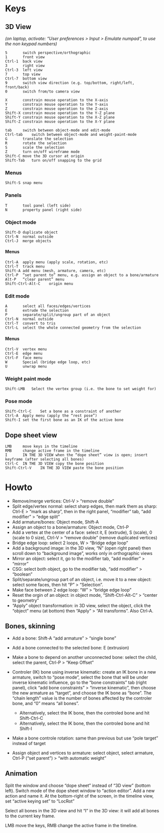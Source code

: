 
# Keys

## 3D View

*(on laptop, activate: “User preferences > Input > Emulate numpad”, to use the non keypad numbers)*

	5		switch perspective/orthographic
	1		front view
	Ctrl-1	back view
	3		right view
	Ctrl-3	left view
	7		top view
	Ctrl-7	bottom view
	9		switch view direction (e.g. top/bottom, right/left, front/back)
	0		switch from/to camera view
	
	X		constrain mouse operation to the X-axis
	Y		constrain mouse operation to the Y-axis
	Z		constrain mouse operation to the Z-axis
	Shift-X	constrain mouse operation to the Y-Z plane
	Shift-Y	constrain mouse operation to the X-Z plane
	Shift-Z	constrain mouse operation to the X-Y plane
	
	tab		switch between object-mode and edit-mode
	Ctrl-tab	switch between object-mode and weight-paint-mode
	G		translate the selection
	R		rotate the selection
	S		scale the selection
	Z		turn on/off wireframe mode
	Shift-C	move the 3D cursor at origin
	Shift-Tab	turn on/off snapping to the grid
	
	

### Menus

	Shift-S	snap menu



### Panels

	T		tool panel (left side)
	N		property panel (right side)



### Object mode

	Shift-D	duplicate object
	Ctrl-N	normal outside
	Ctrl-J	merge objects

#### Menus

	Ctrl-A	apply menu (apply scale, rotation, etc)
	Ctrl-T	track menu
	Shift-A	add menu (mesh, armature, camera, etc)
	Ctrl-P	“set parent to” menu, e.g. assign an object to a bone/armature
	Alt-P	“clear parent” menu
	Shift-Ctrl-Alt-C	origin menu



### Edit mode

	A		select all faces/edges/vertices
	E		extrude the selection
	P		separate/split/ungroup part of an object
	Ctrl-N	normal outside
	Ctrl-T	convert to tris
	Ctrl-L	select the whole connected geometry from the selection

#### Menus

	Ctrl-V	vertex menu
	Ctrl-E	edge menu
	Ctrl-F	face menu
	W		Special (bridge edge loop, etc)
	U		unwrap menu



### Weight paint mode

	Shift-LMB	Select the vertex group (i.e. the bone to set weight for)



### Pose mode

	Shift-Ctrl-C	Set a bone as a constraint of another
	Ctrl-A	Apply menu (apply the “rest pose”)
	Shift-I	set the first bone as an IK	of the active bone



## Dope sheet view

	LMB		move keys in the timeline
	RMB		change active frame in the timeline
	I		IN THE 3D VIEW when the “dope sheet” view is open; insert keyframe (after selecting all bones)
	Ctrl-C	IN THE 3D VIEW copy the bone position
	Shift-Ctrl-V	IN THE 3D VIEW paste the bone position




# Howto

* Remove/merge vertices: Ctrl-V > “remove double”
* Split edge/vertex normal: select sharp edges, then mark them as sharp: Ctrl-E > “mark as sharp”, then in the right panel,
  “modifier” tab, “add modifier” > “edge split”
* Add armature/bones: Object mode, Shift-A
* Assign an object to a bone/armature: Object mode, Ctrl-P
* Add a vertex at the center of a face: select it, E (extrude), S (scale), 0 (scale to 0 size), Ctrl-V > “remove double” (remove
  duplicated vertices)
* Bridge edge loop: select 2 loops, W > “Bridge edge loop”
* Add a background image: in the 3D view, “N” (open right panel) then scroll down to “background image”, works only in
  orthographic views
* Mirror an object: select it, go to the modifier tab, “add modifier” > “mirror”
* CSG: select both object, go to the modifier tab, “add modifier” > “boolean”
* Split/separate/ungroup part of an object, i.e. move it to a new object: select some faces, then hit “P” > “Selection”.
* Make face between 2 edge loop: “W” > “bridge edge loop”
* Reset the orgin of an object: in object mode, “Shift-Ctrl-Alt-C” > “center to geometry”
* “Apply” object transformation: in 3D view, select the object, click the “object” menu (at bottom) then
  “Apply” > “All transforms”. Also Ctrl-A.



## Bones, skinning

* Add a bone: Shift-A “add armature” > “single bone”
* Add a bone connected to the selected bone: E (extrusion)
* Make a bone to depend on another unconnected bone: select the child, select the parent, Ctrl-P > “Keep Offset”
* Controler (IK) bone using inverse kinematic: create an IK bone in a new armature, switch to “pose mode”,
  select the bone that will be under inverse kinematic influence, go to the “bone constraints” tab (right panel),
  click “add bone constraints” > “inverse kinematic”, then choose the new armature as “target”, and choose the IK bone
  as “bone”. The “chain length” value is the number of bones affected by the controler bone, and “0” means “all bones”.
	
	* Alternatively, select the IK bone, then the controled bone and hit Shift-Ctrl-C
	* Alternatively, select the IK bone, then the controled bone and hit Shift-I
	
* Make a bone controle rotation: same than previous but use “pole target” instead of target
* Assign object and vertices to armature: select object, select armature, Ctrl-P (“set parent”) > “with automatic weight”



## Animation

Split the window and choose “dope sheet” instead of “3D view” (bottom left).
Switch mode of the dope sheet window to “action editor”.
Add a new action and name it.
At the bottom-right of the screen, in the timeline view, set “active keying set” to “LocRot”

Select all bones in the 3D view and hit “I” in the 3D view: it will add all bones to the current key frame.

LMB move the keys, RMB change the active frame in the timeline.


